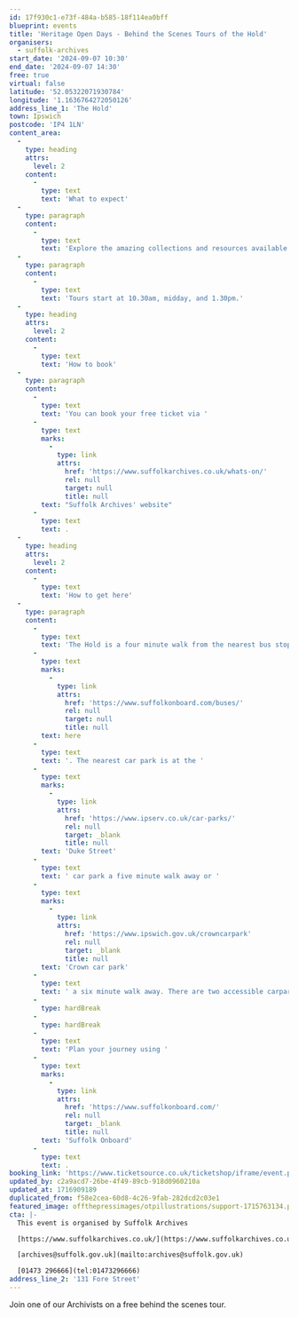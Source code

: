 ```yaml
---
id: 17f930c1-e73f-484a-b585-18f114ea0bff
blueprint: events
title: 'Heritage Open Days - Behind the Scenes Tours of the Hold'
organisers:
  - suffolk-archives
start_date: '2024-09-07 10:30'
end_date: '2024-09-07 14:30'
free: true
virtual: false
latitude: '52.05322071930784'
longitude: '1.1636764272050126'
address_line_1: 'The Hold'
town: Ipswich
postcode: 'IP4 1LN'
content_area:
  -
    type: heading
    attrs:
      level: 2
    content:
      -
        type: text
        text: 'What to expect'
  -
    type: paragraph
    content:
      -
        type: text
        text: 'Explore the amazing collections and resources available at The Hold, Ipswich.'
  -
    type: paragraph
    content:
      -
        type: text
        text: 'Tours start at 10.30am, midday, and 1.30pm.'
  -
    type: heading
    attrs:
      level: 2
    content:
      -
        type: text
        text: 'How to book'
  -
    type: paragraph
    content:
      -
        type: text
        text: 'You can book your free ticket via '
      -
        type: text
        marks:
          -
            type: link
            attrs:
              href: 'https://www.suffolkarchives.co.uk/whats-on/'
              rel: null
              target: null
              title: null
        text: "Suffolk Archives' website"
      -
        type: text
        text: .
  -
    type: heading
    attrs:
      level: 2
    content:
      -
        type: text
        text: 'How to get here'
  -
    type: paragraph
    content:
      -
        type: text
        text: 'The Hold is a four minute walk from the nearest bus stop - see the latest bus timetables '
      -
        type: text
        marks:
          -
            type: link
            attrs:
              href: 'https://www.suffolkonboard.com/buses/'
              rel: null
              target: null
              title: null
        text: here
      -
        type: text
        text: '. The nearest car park is at the '
      -
        type: text
        marks:
          -
            type: link
            attrs:
              href: 'https://www.ipserv.co.uk/car-parks/'
              rel: null
              target: _blank
              title: null
        text: 'Duke Street'
      -
        type: text
        text: ' car park a five minute walk away or '
      -
        type: text
        marks:
          -
            type: link
            attrs:
              href: 'https://www.ipswich.gov.uk/crowncarpark'
              rel: null
              target: _blank
              title: null
        text: 'Crown car park'
      -
        type: text
        text: ' a six minute walk away. There are two accessible carpark spaces for blue badge holders in The Hold car park.'
      -
        type: hardBreak
      -
        type: hardBreak
      -
        type: text
        text: 'Plan your journey using '
      -
        type: text
        marks:
          -
            type: link
            attrs:
              href: 'https://www.suffolkonboard.com/'
              rel: null
              target: _blank
              title: null
        text: 'Suffolk Onboard'
      -
        type: text
        text: .
booking_link: 'https://www.ticketsource.co.uk/ticketshop/iframe/event.php?eventhash=e-kbajza&target='
updated_by: c2a9acd7-26be-4f49-89cb-918d0960210a
updated_at: 1716909189
duplicated_from: f58e2cea-60d8-4c26-9fab-282dcd2c03e1
featured_image: offthepressimages/otpillustrations/support-1715763134.png
cta: |-
  This event is organised by Suffolk Archives

  [https://www.suffolkarchives.co.uk/](https://www.suffolkarchives.co.uk/)

  [archives@suffolk.gov.uk](mailto:archives@suffolk.gov.uk)

  [01473 296666](tel:01473296666)
address_line_2: '131 Fore Street'
---
```

Join one of our Archivists on a free behind the scenes tour.